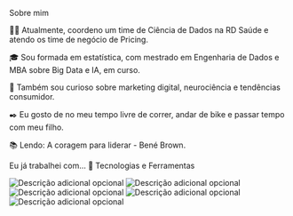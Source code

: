 Sobre mim

👩‍💻 Atualmente, coordeno um time de Ciência de Dados na RD Saúde e atendo os time de negócio de Pricing.

🎓 Sou formada em estatística, com mestrado em Engenharia de Dados e MBA sobre Big Data e IA, em curso. 

🔎 Também sou curioso sobre marketing digital, neurociência e tendências consumidor.

✒️ Eu gosto de no meu tempo livre de correr, andar de bike e passar tempo com meu filho.

📚 Lendo: A coragem para liderar - Bené Brown.

Eu já trabalhei com... 🔧
Tecnologias e Ferramentas

![Descrição adicional opcional](https://img.shields.io/badge/-Mysql-#4479A1?logo=MySQL&logoColor=white&style=for-the-badge)
![Descrição adicional opcional](https://img.shields.io/badge/-postegres-##4169E1?logo=MySQL&logoColor=white&style=for-the-badge)
![Descrição adicional opcional](https://img.shields.io/badge/-VS%20CODE-2E2EFE?logo=visualstudiocode&logoColor=white&style=for-the-badge)
![Descrição adicional opcional](https://img.shields.io/badge/-python-FFFF00?logo=python&logoColor=black&style=for-the-badge)
![Descrição adicional opcional](https://img.shields.io/badge/-redshift-B40404?logo=postgresql&logoColor=black&style=for-the-badge)






